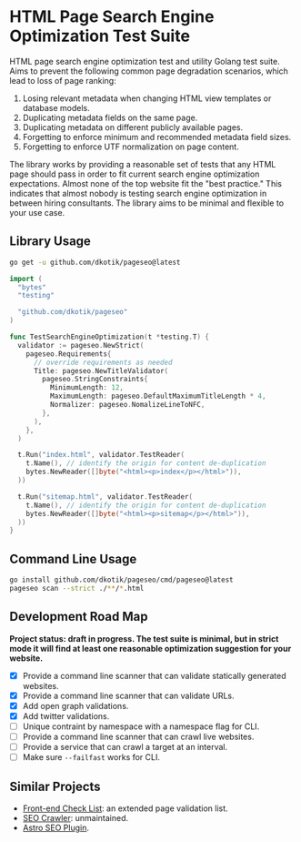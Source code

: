 # HTML Page Search Engine Optimization Test Suite

HTML page search engine optimization test and utility Golang test suite. Aims to prevent the following common page degradation scenarios, which lead to loss of page ranking:

1. Losing relevant metadata when changing HTML view templates or database models.
2. Duplicating metadata fields on the same page.
3. Duplicating metadata on different publicly available pages.
4. Forgetting to enforce minimum and recommended metadata field sizes.
5. Forgetting to enforce UTF normalization on page content.

The library works by providing a reasonable set of tests that any HTML page should pass in order to fit current search engine optimization expectations. Almost none of the top website fit the "best practice." This indicates that almost nobody is testing search engine optimization in between hiring consultants. The library aims to be minimal and flexible to your use case.

## Library Usage

```sh
go get -u github.com/dkotik/pageseo@latest
```

```go
import (
  "bytes"
  "testing"

  "github.com/dkotik/pageseo"
)

func TestSearchEngineOptimization(t *testing.T) {
  validator := pageseo.NewStrict(
    pageseo.Requirements{
      // override requirements as needed
      Title: pageseo.NewTitleValidator(
        pageseo.StringConstraints{
          MinimumLength: 12,
          MaximumLength: pageseo.DefaultMaximumTitleLength * 4,
          Normalizer: pageseo.NomalizeLineToNFC,
        },
      ),
    },
  )

  t.Run("index.html", validator.TestReader(
    t.Name(), // identify the origin for content de-duplication
    bytes.NewReader([]byte("<html><p>index</p></html>")),
  ))

  t.Run("sitemap.html", validator.TestReader(
    t.Name(), // identify the origin for content de-duplication
    bytes.NewReader([]byte("<html><p>sitemap</p></html>")),
  ))
}
```

## Command Line Usage

```sh
go install github.com/dkotik/pageseo/cmd/pageseo@latest
pageseo scan --strict ./**/*.html
```

## Development Road Map

**Project status: draft in progress. The test suite is minimal, but in strict mode it will find at least one reasonable optimization suggestion for your website.**

- [x] Provide a command line scanner that can validate statically generated websites.
- [x] Provide a command line scanner that can validate URLs.
- [x] Add open graph validations.
- [x] Add twitter validations.
- [ ] Unique contraint by namespace with a namespace flag for CLI.
- [ ] Provide a command line scanner that can crawl live websites.
- [ ] Provide a service that can crawl a target at an interval.
- [ ] Make sure `--failfast` works for CLI.

## Similar Projects

- [Front-end Check List](https://github.com/thedaviddias/Front-End-Checklist): an extended page validation list.
- [SEO Crawler](https://github.com/dant89/go-seo): unmaintained.
- [Astro SEO Plugin](https://github.com/jonasmerlin/astro-seo).
